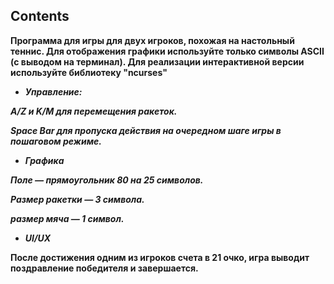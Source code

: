 ## Contents


**Программа для игры для двух игроков,
похожая на настольный теннис. Для отображения графики используйте только символы ASCII (с выводом
на терминал). Для реализации интерактивной версии используйте библиотеку "ncurses"** 

* ***Управление:***
  
***A/Z и K/M для перемещения ракеток.***

***Space Bar для пропуска действия на очередном шаге игры в пошаговом режиме.***

* ***Графика***

***Поле — прямоугольник 80 на 25 символов.***

***Размер ракетки — 3 символа.***

***размер мяча — 1 символ.***

* ***UI/UX***

**После достижения одним из игроков счета в 21 очко, игра выводит поздравление победителя и завершается.**
